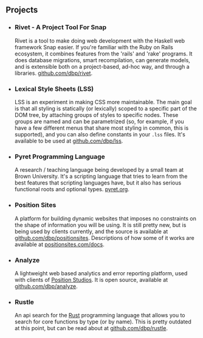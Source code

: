 ## Projects

* ### Rivet - A Project Tool For Snap
  Rivet is a tool to make doing web development with the Haskell web
  framework Snap easier. If you're familiar with the Ruby on Rails
  ecosystem, it combines features from the 'rails' and 'rake'
  programs. It does database migrations, smart recompilation, can
  generate models, and is extensible both on a project-based, ad-hoc
  way, and through a
  libraries. [github.com/dbp/rivet](https://github.com/dbp/rivet).

* ### Lexical Style Sheets (LSS)
  LSS is an experiment in making CSS more maintainable. The main goal is that
  all styling is statically (or lexically) scoped to a specific part of
  the DOM tree, by attaching groups of styles to specific nodes. These
  groups are named and can be parametrized (so, for example, if you have
  a few different menus that share most styling in common, this is
  supported), and you can also define constants in your `.lss` files.
  It's available to be used at [github.com/dbp/lss](https://github.com/dbp/lss).

* ### Pyret Programming Language
  A research / teaching language being developed by a small team at
  Brown University. It's a scripting language that tries to learn from
  the best features that scripting languages have, but it also has
  serious functional roots and optional
  types. [pyret.org](http://www.pyret.org).


* ### Position Sites
  A platform for building dynamic websites that imposes no constraints
  on the shape of information you will be using. It is still pretty
  new, but is being used by clients currently, and the source is
  available at
  [github.com/dbp/positionsites](https://github.com/dbp/positionsites). Descriptions
  of how some of it works are available at
  [positionsites.com/docs](http://positionsites.com/docs).


* ### Analyze
  A lightweight web based analytics and error reporting platform, used
  with clients of [Position Studios](http://positionstudios.com). It
  is open source, available at
  [github.com/dbp/analyze](http://github.com/dbp/analyze).


<!-- * ### Democracy Now! Player -->

<!--   A simple player that automatically plays the current days show of -->
<!--   the news program [Democracy Now!](http://democracynow.org). It -->
<!--   remembers where you are automatically, and can synchronize that -->
<!--   across devices (mobile, desktop, etc) through a lightweight -->
<!--   mechanism. Old version is available at -->
<!--   [github.com/dbp/dnplayer](https://github.com/dbp/dnplayer), and the -->
<!--   backend of a new, as-yet unreleased mobile version is available at -->
<!--   [github.com/dbp/dnplayer_server](https://github.com/dbp/dnplayer_server). -->

* ### Rustle
  An api search for the [Rust](http://rust-lang.org) programming language that allows you to search for core functions by type (or by name). This is pretty outdated at this point, but can be  read about at [github.com/dbp/rustle](http://github.com/dbp/rustle).


<!-- * ### WeShift -->
<!--   A webapp for workplaces that allows workers to keep track of hours and changes to their shifts, switch with other people, and track timesheets for discrepencies. It's intended to be useable with or without participation by management. Open to anyone who wants to use it at [weshift.org](http://weshift.org), or anyone who wants to hack on it at [hub.darcs.net/position/weshift](http://hub.darcs.net/position/weshift). -->

<!-- * ### Housetab -->
<!--   A webapp for expense tracking among groups of people. Based on the idea that certain people pay for things, but groups of people might share the purchase (whether it be rent, food, etc). Can cope with different people at different percentages of sharing, and other stuff too. Online at [housetab.org](http://housetab.org), source at [darcsden.com/position/housetab](http://darcsden.com/position/housetab). -->
<!--   <br><br> -->
